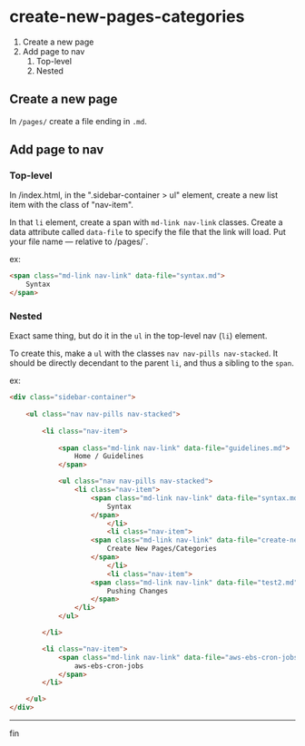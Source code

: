 # create-new-pages-categories

1. Create a new page
1. Add page to nav
    1. Top-level
    1. Nested

## Create a new page

In `/pages/` create a file ending in `.md`.

## Add page to nav

### Top-level

In /index.html, in the ".sidebar-container > ul" element, create a new list item with the class of "nav-item".

In that `li` element, create a span with `md-link nav-link` classes. Create a data attribute called `data-file` to specify the file that the link will load. Put your file name — relative to /pages/`.

ex:

``` html
<span class="md-link nav-link" data-file="syntax.md">
    Syntax
</span>
```


### Nested

Exact same thing, but do it in the `ul` in the top-level nav (`li`) element.

To create this, make a `ul` with the classes `nav nav-pills nav-stacked`. It should be directly decendant to the parent `li`, and thus a sibling to the `span`.

ex:

```html
<div class="sidebar-container">
    
    <ul class="nav nav-pills nav-stacked">
        
        <li class="nav-item">
    
            <span class="md-link nav-link" data-file="guidelines.md">
                Home / Guidelines
            </span>

            <ul class="nav nav-pills nav-stacked">
                <li class="nav-item">
                    <span class="md-link nav-link" data-file="syntax.md">
                        Syntax
                    </span>
                        </li>
                        <li class="nav-item">
                    <span class="md-link nav-link" data-file="create-new-pages-categories.md">
                        Create New Pages/Categories
                    </span>
                        </li>
                        <li class="nav-item">
                    <span class="md-link nav-link" data-file="test2.md">
                        Pushing Changes
                    </span>
                </li>
            </ul>

        </li>

        <li class="nav-item">
            <span class="md-link nav-link" data-file="aws-ebs-cron-jobs.md">
                aws-ebs-cron-jobs
            </span>
        </li>

    </ul>
</div>
```

-----
fin